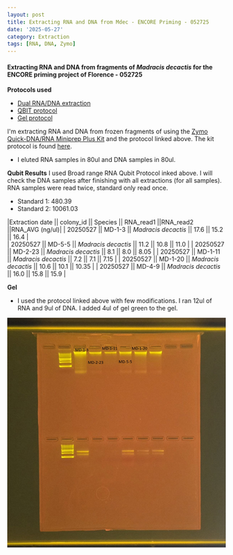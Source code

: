 ```yaml
---
layout: post
title: Extracting RNA and DNA from Mdec - ENCORE Priming - 052725
date: '2025-05-27'
category: Extraction
tags: [RNA, DNA, Zymo]
---
```


#### Extracting RNA and DNA from fragments of _Madracis decactis_ for the ENCORE priming project of Florence - 052725

**Protocols used**
- [Dual RNA/DNA extraction](https://fscucchia-labnotebooks.github.io/FScucchia_Putnam_Lab_Notebook/DNA-RNA-extraction-Zymo-kit/)
- [QBIT protocol](https://github.com/meschedl/MESPutnam_Open_Lab_Notebook/blob/master/_posts/2019-03-08-Qubit-Protocol.md)
- [Gel protocol](https://github.com/Kterpis/Putnam_Lab_Notebook/blob/master/_posts/2021-10-08-20211008-RNA-DNA-extractions-from-E5-project.md)

I'm extracting RNA and DNA from frozen fragments of using the [Zymo Quick-DNA/RNA Miniprep Plus Kit](https://www.zymoresearch.com/collections/quick-dna-rna-kits/products/quick-dna-rna-miniprep-plus-kit) and the protocol linked above. The kit protocol is found [here](https://github.com/FScucchia-LabNotebooks/FScucchia_Putnam_Lab_Notebook/blob/master/protocols/_d7003t_d7003_quick-dna-rna_miniprep_plus_kit.pdf).
- I eluted RNA samples in 80ul and DNA samples in 80ul.

**Qubit Results**
I used Broad range RNA Qubit Protocol inked above. I will check the DNA samples after finishing with all extractions (for all samples). RNA samples were read twice, standard only read once.
- Standard 1: 480.39
- Standard 2: 10061.03

|Extraction date || colony_id || Species || RNA_read1 ||RNA_read2 ||RNA_AVG (ng/ul)|
| 20250527 || MD-1-3 || *Madracis decactis*  || 17.6  || 15.2    || 16.4  |           
| 20250527 || MD-5-5 || *Madracis decactis* ||  11.2 || 10.8    || 11.0  |
| 20250527 || MD-2-23 || *Madracis decactis*  || 8.1    ||  8.0   || 8.05  |
| 20250527 || MD-1-11 || *Madracis decactis*  ||  7.2   || 7.1     || 7.15   |
| 20250527 || MD-1-20 || *Madracis decactis*  ||  10.6    || 10.1   ||  10.35   |
| 20250527 || MD-4-9  || *Madracis decactis*  ||  16.0  ||  15.8     || 15.9    |

**Gel**
- I used the protocol linked above with few modifications. I ran 12ul of RNA and 9ul of DNA. I added 4ul of gel green to the gel.

![Gel_DNA_RNA_27May2025_FS.png](https://github.com/flofields/Coral_Priming_Experiments_Summer_2024/blob/main/images/RNA_DNA_gels/Gel_DNA_RNA_27May2025_FS.jpg?raw=true)





